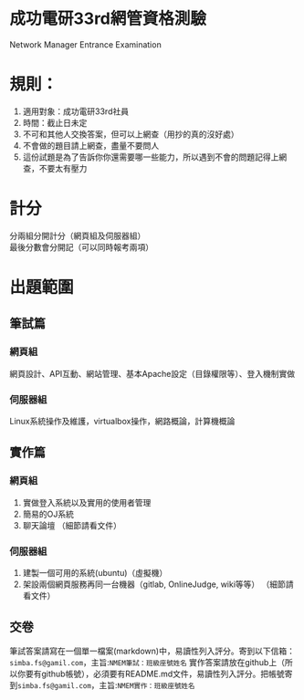 # 成功電研33rd網管資格測驗 #
Network Manager Entrance Examination
# 規則： #
1. 適用對象：成功電研33rd社員
2. 時間：截止日未定
3. 不可和其他人交換答案，但可以上網查（用抄的真的沒好處）
4. 不會做的題目請上網查，盡量不要問人
5. 這份試題是為了告訴你你還需要哪一些能力，所以遇到不會的問題記得上網查，不要太有壓力
# 計分 #
分兩組分開計分（網頁組及伺服器組）  
最後分數會分開記（可以同時報考兩項）
# 出題範圍 #
## 筆試篇 ##
### 網頁組 ###
網頁設計、API互動、網站管理、基本Apache設定（目錄權限等）、登入機制實做
### 伺服器組 ###
Linux系統操作及維護，virtualbox操作，網路概論，計算機概論
## 實作篇 ##
### 網頁組 ###
1. 實做登入系統以及實用的使用者管理
2. 簡易的OJ系統
3. 聊天論壇
（細節請看文件）
### 伺服器組 ###
1. 建製一個可用的系統(ubuntu)（虛擬機）
2. 架設兩個網頁服務再同一台機器（gitlab, OnlineJudge, wiki等等）
（細節請看文件）
## 交卷 ##
筆試答案請寫在一個單一檔案(markdown)中，易讀性列入評分。寄到以下信箱：`simba.fs@gamil.com`，主旨:`NMEM筆試：班級座號姓名`
實作答案請放在github上（所以你要有github帳號），必須要有README.md文件，易讀性列入評分。把帳號寄到`simba.fs@gamil.com`，主旨:`NMEM實作：班級座號姓名`
